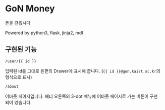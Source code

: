# GoN Money

돈을 갚읍시다

Powered by python3, flask, jinja2, mdl

## 구현된 기능

```
/user/{{ id }}
```

입력된 id를 그대로 왼편의 Drawer에 표시해 줍니다. (`{{ id }}@gon.kaist.ac.kr`의 형식으로 표시)

```
/about
```

어바웃 페이지입니다. 헤더 오른쪽의 3-dot 메뉴에 어바웃 페이지로 가는 버튼이 구현되어 있습니다.

